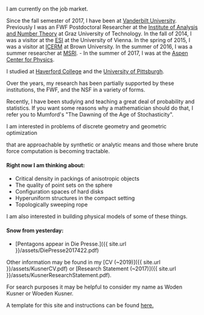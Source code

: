 
I am currently on the job market.

Since the fall semester of 2017, I have been at [Vanderbilt University][VANDERBILT].
Previously I was an FWF Postdoctoral Researcher at the [Institute of Analysis and Number Theory][ANT] at Graz University of Technology. In the fall of 2014, I was a visitor at the [ESI][ESI] at the University of Vienna. In the spring of 2015, I was a visitor at [ICERM][ICERM] at Brown University.  In the summer of 2016, I was a summer researcher at [MSRI][MSRI]. - In the summer of 2017, I was at the [Aspen Center for Physics][ASPEN]. 

I studied at [Haverford College][HAVERFORD] and the [University of Pittsburgh][PITT].

Over the years, my research has been partially supported by these institutions, the FWF, and the NSF in a variety of forms.

Recently, I have been studying and teaching a great deal of probability and statistics.
If you want some reasons why a mathematician should do that, I refer you to Mumford's "The Dawning of the Age of Stochasticity".

<!---Because of this, consider the site to be under construction.  Briefly, -->I am interested in problems of discrete geometry and geometric optimization
that are approachable by synthetic or analytic means and those where brute force computation is becoming tractable.

#### Right now I am thinking about:

- Critical density in packings of anisotropic objects
- The quality of point sets on the sphere
- Configuration spaces of hard disks
- Hyperuniform structures in the compact setting
- Topologically sweeping rope

I am also interested in building physical models of some of these things.

<!---For more detail, you will need to go somewhere else, as this site (as of 2014) is here to test a template.  Otherwise, you would be able to check below for a 
for a short overview, or even find a link to a more recent copy my [CV]({{ site.url }}/assets/KusnerCV.pdf). For more info, search elsewhere. Google is pretty good at finding me these days.-->

<!---#### News for 2018: 
- -->

#### Snow from yesterday: 
- [Pentagons appear in Die Presse.]({{ site.url }}/assets/DiePresse2017422.pdf)

Other information may be found in my [CV (~2019)]({{ site.url }}/assets/KusnerCV.pdf) or [Research Statement (~2017)]({{ site.url }}/assets/KusnerResearchStatement.pdf).

For search purposes it may be helpful to consider my name as Woden Kusner or Woeden Kusner.

A template for this site and instructions can be found [here.][louis]  

<!---A cobbled together Mathmatica package with some interesting functions can be found [here.]({{ site.url }}/package)-->

[ANT]: http://www.tugraz.at/institute/azt/home/
[ESI]: http://www.esi.ac.at/
[ICERM]: http://icerm.brown.edu/
[louis]: http://theran.lt/2014/11/12/about-this-site.html
[MSRI]: http://www.msri.org/
[ASPEN]: http://aspenphys.org/
[VANDERBILT]: https://as.vanderbilt.edu/math/
[HAVERFORD]: https://www.haverford.edu/
[PITT]: https://www.pitt.edu/
 